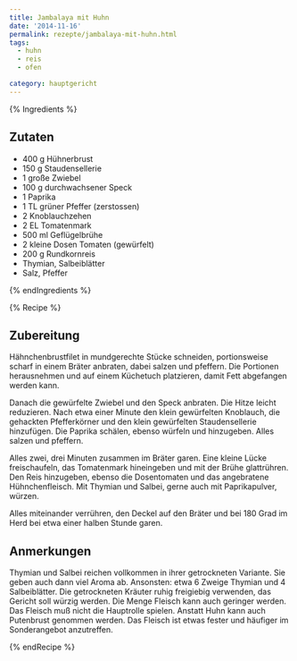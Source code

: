 ```yaml
---
title: Jambalaya mit Huhn
date: '2014-11-16'
permalink: rezepte/jambalaya-mit-huhn.html
tags:
  - huhn
  - reis
  - ofen

category: hauptgericht
---
```


{% Ingredients %}

## Zutaten

- 400 g Hühnerbrust
- 150 g Staudensellerie
- 1 große Zwiebel
- 100 g durchwachsener Speck
- 1 Paprika
- 1 TL grüner Pfeffer (zerstossen)
- 2 Knoblauchzehen
- 2 EL Tomatenmark
- 500 ml Geflügelbrühe
- 2 kleine Dosen Tomaten (gewürfelt)
- 200 g Rundkornreis
- Thymian, Salbeiblätter
- Salz, Pfeffer

{% endIngredients %}

{% Recipe %}

## Zubereitung

Hähnchenbrustfilet in mundgerechte Stücke schneiden, portionsweise scharf in einem Bräter anbraten, dabei salzen und pfeffern. Die Portionen herausnehmen und auf einem Küchetuch platzieren, damit Fett abgefangen werden kann.

Danach die gewürfelte Zwiebel und den Speck anbraten. Die Hitze leicht reduzieren. Nach etwa einer Minute den klein gewürfelten Knoblauch, die gehackten Pfefferkörner und den klein gewürfelten Staudensellerie hinzufügen. Die Paprika schälen, ebenso würfeln und hinzugeben. Alles salzen und pfeffern.

Alles zwei, drei Minuten zusammen im Bräter garen. Eine kleine Lücke freischaufeln, das Tomatenmark hineingeben und mit der Brühe glattrühren. Den Reis hinzugeben, ebenso die Dosentomaten und das angebratene Hühnchenfleisch. Mit Thymian und Salbei, gerne auch mit Paprikapulver, würzen.

Alles miteinander verrühren, den Deckel auf den Bräter und bei 180 Grad im Herd bei etwa einer halben Stunde garen.

## Anmerkungen

Thymian und Salbei reichen vollkommen in ihrer getrockneten Variante. Sie geben auch dann viel Aroma ab. Ansonsten: etwa 6 Zweige Thymian und 4 Salbeiblätter. Die getrockneten Kräuter ruhig freigiebig verwenden, das Gericht soll würzig werden. Die Menge Fleisch kann auch geringer werden. Das Fleisch muß nicht die Hauptrolle spielen. Anstatt Huhn kann auch Putenbrust genommen werden. Das Fleisch ist etwas fester und häufiger im Sonderangebot anzutreffen.

{% endRecipe %}
